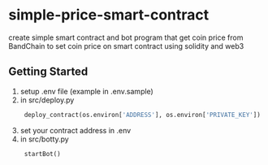 # simple-price-smart-contract
   create simple smart contract and bot program that get coin price from BandChain to set coin price on smart contract
using solidity and web3

## Getting Started
1. setup .env file (example in .env.sample)
2. in src/deploy.py
   ```python
    deploy_contract(os.environ['ADDRESS'], os.environ['PRIVATE_KEY'])
   ```
3. set your contract address in .env
4. in src/botty.py
   ```python
    startBot()
   ```
